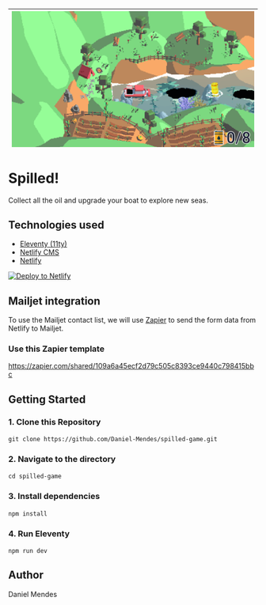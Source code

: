 | ![Spilled hero image](https://raw.githubusercontent.com/Daniel-Mendes/spilled-game/main/src/static/img/spilled-hero.png) |
| ------------------------------------------------------------------------------------------------------------- |

# Spilled!

Collect all the oil and upgrade your boat to explore new seas.

## Technologies used

- [Eleventy (11ty)](https://www.11ty.dev/)
- [Netlify CMS](https://www.netlifycms.org/)
- [Netlify](https://www.netlify.com/)

<a href="https://app.netlify.com/start/deploy?repository=https://github.com/Daniel-Mendes/spilled-game&amp;stack=cms"><img src="https://www.netlify.com/img/deploy/button.svg" alt="Deploy to Netlify" /></a>

## Mailjet integration

To use the Mailjet contact list, we will use [Zapier](https://zapier.com/) to send the form data from Netlify to Mailjet.

### Use this Zapier template

https://zapier.com/shared/109a6a45ecf2d79c505c8393ce9440c798415bbc

## Getting Started

### 1\. Clone this Repository

```
git clone https://github.com/Daniel-Mendes/spilled-game.git
```

### 2\. Navigate to the directory

```
cd spilled-game
```

### 3\. Install dependencies

```
npm install
```

### 4\. Run Eleventy

```
npm run dev
```

## Author

Daniel Mendes
